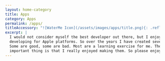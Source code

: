 ```yaml
---
layout: home-category
title: Apps
category: Apps
permalink: /apps/
titleAccessory: "![WaterMe Icon](/assets/images/apps/title.png){: .reflect}{: .page-title}"
excerpt: |
  I would not consider myself the best developer out there, but I enjoy
  developing for Apple platforms. So over the years I have created several apps.
  Some are good, some are bad. Most are a learning exercise for me. The most
  important thing is that I really enjoyed making them. So please enjoy.
---
```

